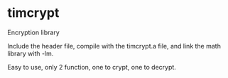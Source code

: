 # timcrypt
Encryption library

Include the header file, compile with the timcrypt.a file, and link the math library with -lm.

Easy to use, only 2 function, one to crypt, one to decrypt.
